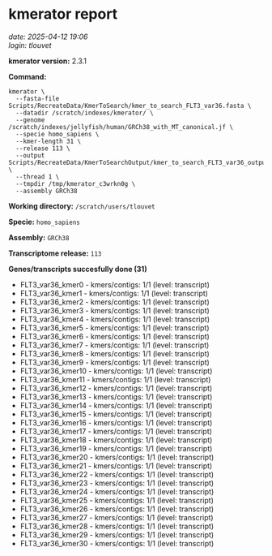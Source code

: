 # kmerator report
*date: 2025-04-12 19:06*  
*login: tlouvet*

**kmerator version:** 2.3.1

**Command:**

```
kmerator \
  --fasta-file Scripts/RecreateData/KmerToSearch/kmer_to_search_FLT3_var36.fasta \
  --datadir /scratch/indexes/kmerator/ \
  --genome /scratch/indexes/jellyfish/human/GRCh38_with_MT_canonical.jf \
  --specie homo_sapiens \
  --kmer-length 31 \
  --release 113 \
  --output Scripts/RecreateData/KmerToSearchOutput/kmer_to_search_FLT3_var36_output \
  --thread 1 \
  --tmpdir /tmp/kmerator_c3wrkn0g \
  --assembly GRCh38
```

**Working directory:** `/scratch/users/tlouvet`

**Specie:** `homo_sapiens`

**Assembly:** `GRCh38`

**Transcriptome release:** `113`

**Genes/transcripts succesfully done (31)**

- FLT3_var36_kmer0 - kmers/contigs: 1/1 (level: transcript)
- FLT3_var36_kmer1 - kmers/contigs: 1/1 (level: transcript)
- FLT3_var36_kmer2 - kmers/contigs: 1/1 (level: transcript)
- FLT3_var36_kmer3 - kmers/contigs: 1/1 (level: transcript)
- FLT3_var36_kmer4 - kmers/contigs: 1/1 (level: transcript)
- FLT3_var36_kmer5 - kmers/contigs: 1/1 (level: transcript)
- FLT3_var36_kmer6 - kmers/contigs: 1/1 (level: transcript)
- FLT3_var36_kmer7 - kmers/contigs: 1/1 (level: transcript)
- FLT3_var36_kmer8 - kmers/contigs: 1/1 (level: transcript)
- FLT3_var36_kmer9 - kmers/contigs: 1/1 (level: transcript)
- FLT3_var36_kmer10 - kmers/contigs: 1/1 (level: transcript)
- FLT3_var36_kmer11 - kmers/contigs: 1/1 (level: transcript)
- FLT3_var36_kmer12 - kmers/contigs: 1/1 (level: transcript)
- FLT3_var36_kmer13 - kmers/contigs: 1/1 (level: transcript)
- FLT3_var36_kmer14 - kmers/contigs: 1/1 (level: transcript)
- FLT3_var36_kmer15 - kmers/contigs: 1/1 (level: transcript)
- FLT3_var36_kmer16 - kmers/contigs: 1/1 (level: transcript)
- FLT3_var36_kmer17 - kmers/contigs: 1/1 (level: transcript)
- FLT3_var36_kmer18 - kmers/contigs: 1/1 (level: transcript)
- FLT3_var36_kmer19 - kmers/contigs: 1/1 (level: transcript)
- FLT3_var36_kmer20 - kmers/contigs: 1/1 (level: transcript)
- FLT3_var36_kmer21 - kmers/contigs: 1/1 (level: transcript)
- FLT3_var36_kmer22 - kmers/contigs: 1/1 (level: transcript)
- FLT3_var36_kmer23 - kmers/contigs: 1/1 (level: transcript)
- FLT3_var36_kmer24 - kmers/contigs: 1/1 (level: transcript)
- FLT3_var36_kmer25 - kmers/contigs: 1/1 (level: transcript)
- FLT3_var36_kmer26 - kmers/contigs: 1/1 (level: transcript)
- FLT3_var36_kmer27 - kmers/contigs: 1/1 (level: transcript)
- FLT3_var36_kmer28 - kmers/contigs: 1/1 (level: transcript)
- FLT3_var36_kmer29 - kmers/contigs: 1/1 (level: transcript)
- FLT3_var36_kmer30 - kmers/contigs: 1/1 (level: transcript)
